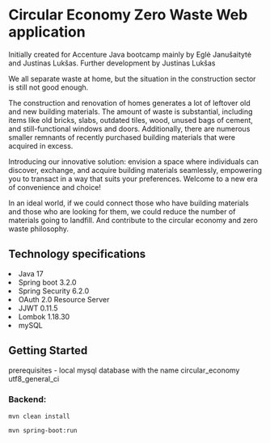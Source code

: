 # Circular Economy Zero Waste Web application
<p>Initially created for Accenture Java bootcamp mainly by Eglė Janušaitytė and Justinas Lukšas. Further development by Justinas Lukšas</p>
<p>We all separate waste at home, but the situation in the construction sector is still not good enough.</p>
<p>The construction and renovation of homes generates a lot of leftover old and new building materials. The amount of waste is substantial, including items like old bricks, slabs, outdated tiles, wood, unused bags of cement, and still-functional windows and doors. Additionally, there are numerous smaller remnants of recently purchased building materials that were acquired in excess.</p>
<p>Introducing our innovative solution: envision a space where individuals can discover, exchange, and acquire building materials seamlessly, empowering you to transact in a way that suits your preferences. Welcome to a new era of convenience and choice!</p>
<p>In an ideal world, if we could connect those who have building materials and those who are looking for them, we could reduce the number of materials going to landfill. And contribute to the circular economy and zero waste philosophy.</p>

<h2>Technology specifications</h2>
<li>Java 17</li>
<li>Spring boot 3.2.0</li>
<li>Spring Security 6.2.0</li>
<li>OAuth 2.0 Resource Server</li>
<li>JJWT 0.11.5</li>
<li>Lombok 1.18.30</li>
<li>mySQL</li>

<h2>Getting Started</h2>
prerequisites - local mysql database with the name circular_economy utf8_general_ci
<h3>Backend:</h3>

```
mvn clean install
```

```
mvn spring-boot:run
```
